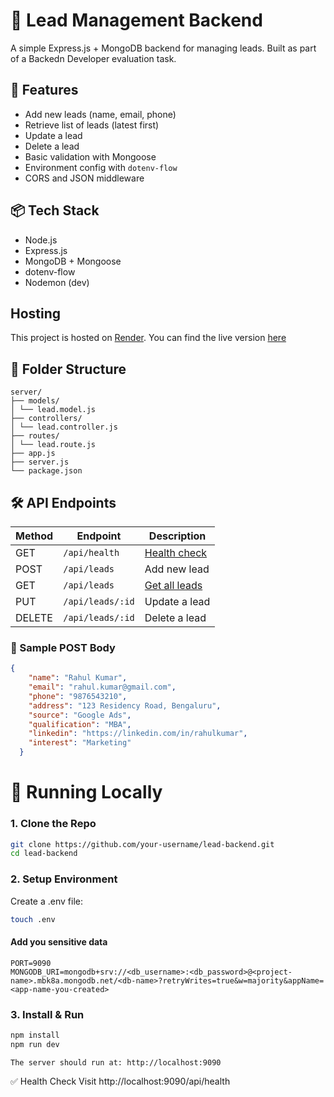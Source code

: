 # 🧪 Lead Management Backend

A simple Express.js + MongoDB backend for managing leads. Built as part of a Backedn Developer evaluation task.

## 🚀 Features

- Add new leads (name, email, phone)
- Retrieve list of leads (latest first)
- Update a lead
- Delete a lead
- Basic validation with Mongoose
- Environment config with `dotenv-flow`
- CORS and JSON middleware

## 📦 Tech Stack

- Node.js
- Express.js
- MongoDB + Mongoose
- dotenv-flow
- Nodemon (dev)

## Hosting
This project is hosted on [Render](https://render.com/). You can find the live version [here](https://leads-backend-9ria.onrender.com)

## 📁 Folder Structure
```
server/
├── models/
│ └── lead.model.js
├── controllers/
│ └── lead.controller.js
├── routes/
│ └── lead.route.js
├── app.js
├── server.js
└── package.json
```

## 🛠 API Endpoints

| Method | Endpoint       | Description         |
|--------|----------------|---------------------|
| GET    | `/api/health`  | [Health check](https://leads-backend-9ria.onrender.com/api/health)        |
| POST   | `/api/leads`   | Add new lead        |
| GET    | `/api/leads`   | [Get all leads ](https://leads-backend-9ria.onrender.com/api/v1/leads)      |
| PUT    | `/api/leads/:id` | Update a lead     |
| DELETE | `/api/leads/:id` | Delete a lead     |

### 🔧 Sample POST Body
```json
{
    "name": "Rahul Kumar",
    "email": "rahul.kumar@gmail.com",
    "phone": "9876543210",
    "address": "123 Residency Road, Bengaluru",
    "source": "Google Ads",
    "qualification": "MBA",
    "linkedin": "https://linkedin.com/in/rahulkumar",
    "interest": "Marketing"
  }
```
# 🧪 Running Locally
### 1. Clone the Repo
```bash
git clone https://github.com/your-username/lead-backend.git
cd lead-backend
```
### 2. Setup Environment
Create a .env file:
```bash
touch .env
```
#### Add you sensitive data
``` text
PORT=9090
MONGODB_URI=mongodb+srv://<db_username>:<db_password>@<project-name>.mbk8a.mongodb.net/<db-name>?retryWrites=true&w=majority&appName=<app-name-you-created>

```
### 3. Install & Run
```bash
npm install
npm run dev
```
```The server should run at: http://localhost:9090```

✅ Health Check
Visit http://localhost:9090/api/health

```# leads_task_backend
